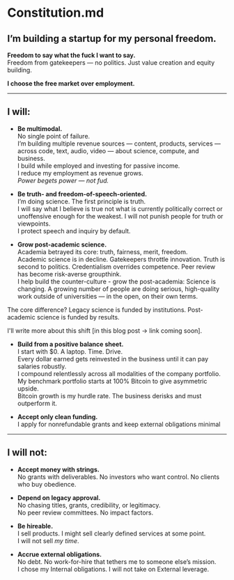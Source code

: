# Constitution.md

## I’m building a startup for my personal freedom.

**Freedom to say what the fuck I want to say.**  
Freedom from gatekeepers — no politics. Just value creation and equity building.  

**I choose the free market over employment.**

---

## I will:

- **Be multimodal.**  
  No single point of failure.  
  I’m building multiple revenue sources — content, products, services — across code, text, audio, video — about science, compute, and business.  
  I build while employed and investing for passive income.  
  I reduce my employment as revenue grows.  
  *Power begets power — not fud.*

- **Be truth- and freedom-of-speech-oriented.**  
  I’m doing science. The first principle is truth.  
  I will say what I believe is true not what is currently politically correct or unoffensive enough for the weakest. 
  I will not punish people for truth or viewpoints.  
  I protect speech and inquiry by default.

- **Grow post-academic science.**  
  Academia betrayed its core: truth, fairness, merit, freedom.  
  Academic science is in decline. Gatekeepers throttle innovation. Truth is second to politics. Credentialism overrides competence. Peer review has become risk-averse groupthink.  
  I help build the counter-culture - grow the post-academia:
Science is changing. A growing number of people are doing serious, high-quality work outside of universities — in the open, on their own terms.

The core difference?
Legacy science is funded by institutions.
Post-academic science is funded by results.

I'll write more about this shift [in this blog post → link coming soon].

- **Build from a positive balance sheet.**  
  I start with $0. A laptop. Time. Drive.  
  Every dollar earned gets reinvested in the business until it can pay salaries robustly.  
  I compound relentlessly across all modalities of the company portfolio.   
  My benchmark portfolio starts at 100% Bitcoin to give asymmetric upside.  
  Bitcoin growth is my hurdle rate. The business derisks and must outperform it.

- **Accept only clean funding.**  
  I apply for nonrefundable grants and keep external obligations minimal

---

## I will not:

- **Accept money with strings.**  
  No grants with deliverables. No investors who want control. No clients who buy obedience.

- **Depend on legacy approval.**  
  No chasing titles, grants, credibility, or legitimacy.  
  No peer review committees. No impact factors.

- **Be hireable.**  
  I sell products. I might sell clearly defined services at some point.  
  I will not sell *my time*.

- **Accrue external obligations.**  
  No debt. No work-for-hire that tethers me to someone else’s mission.  
  I chose my Internal obligations. I will not take on External leverage.


